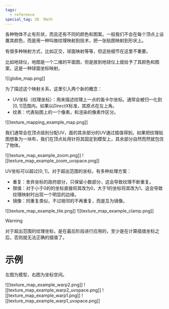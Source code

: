 ```yaml
---
tags:
  - reference
special_tag: 3D  Math
---
```

各种物体不止有形状，而且还有不同的颜色和图案。一般我们不会在每个顶点上设置其颜色，而是用一种叫做纹理映射到技术，把一张贴图映射到形状上。

有很多种映射方式，比如正交，球面映射等等，但这些细节在这里不重要。

比如地球仪，地图是一个二维的平面图，但是放到地球仪上就给予了其颜色和图案，这是一种球面坐标映射。

![[globe_map.png]]

为了描述这个映射关系，这里引入两个新的概念：
- UV坐标（纹理坐标）：用来描述纹理上一点的笛卡尔坐标。通常会被归一化到$[0, 1]$范围内。如果以*DirectX*标准，其原点在左上角。
- 纹素：代表贴图上的一个像素，和渲染的像素作区分。

![[texture_mapping_example_map.png]]

我们通常会在顶点级别分配UV，面的其余部分的UV通过插值得到。如果把纹理贴图想象为一块布，我们在顶点处用针将其固定到模型上，其余部分自然而然就包住了物体。

![[texture_map_example_zoom.png]] ![[texture_map_example_zoom_uvspace.png]]

UV坐标可以超过$[0, 1]$，对于超出范围的坐标，有多种处理方案：
- 重复：舍弃坐标的政府部分，只保留小数部分，这会导致纹理不断重复。
- 限值：对于小于0的的坐标直接将其改为0，大于1的坐标将其改为1，这会导致纹理映射时出现一个明显的边缘。
- 镜像：同重复类似，不过相邻的不再重复，而是互为镜像。

 ![[texture_map_example_tile.png]] ![[texture_map_example_clamp.png]]

> [!warning]
> 对于超出范围的纹理坐标，是在最后阶段进行应用的，至少是在计算插值坐标之后，否则就无法正确的插值了。

# 示例

左图为模型，右图为坐标空间。

![[texture_map_example_warp2.png]] ![[texture_map_example_warp2_uvspace.png]]
![[texture_map_example_warp1.png]] ![[texture_map_example_warp1_uvspace.png]]